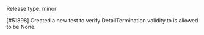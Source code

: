 Release type: minor

[#51898] Created a new test to verify DetailTermination.validity.to is allowed to be None.
